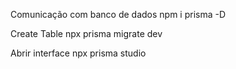 Comunicação com banco de dados
npm i prisma -D

Create Table
npx prisma migrate dev

Abrir interface
npx prisma studio
